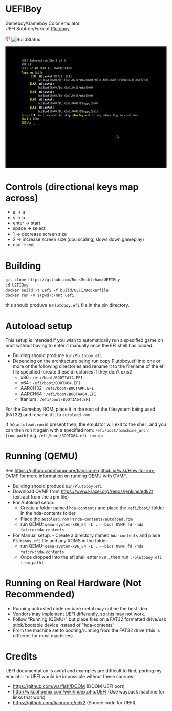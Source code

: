 
# UEFIBoy 

Gameboy/Gameboy Color emulator.   
UEFI Subtree/Fork of [Plutoboy](https://github.com/RossMeikleham/PlutoBoy)

 ![uefiIcon](/images/uefi.png?raw=true) ![BuildStatus](https://travis-ci.org/RossMeikleham/UEFIBoy.svg?branch=master)


 ![example](/images/uefi_test.gif)

# Controls (directional keys map across)
- a -> a
- s -> b
- enter -> start
- space -> select
- 1 -> decrease screen size
- 2 -> increase screen size (cpu scaling, slows down gameplay)
- esc -> exit


# Building

```
git clone https://github.com/RossMeikleham/UEFIBoy
cd UEFIBoy
docker build -t uefi -f build/UEFI/Dockerfile
docker run -v $(pwd):/mnt uefi
```
this should produve a `Plutoboy.efi` file in the bin directory.

# Autoload setup

This setup is intended if you wish to automatically run a specified game on boot without
having to enter it manually once the EFI shell has loaded.

- Building should produce `bin/Plutoboy.efi`
- Depending on the architecture being run copy Plutoboy.efi into one or more of the following directories and rename it to the filename of the efi file specified (create these directories if they don't exist)
    - x86 : `/efi/boot/BOOTIA32.EFI`
    - x64 : `/efi/boot/BOOTX64.EFI`
    - AARCH32 : `/efi/boot/BOOTARM.EFI`
    - AARCH64 : `/efi/boot/BOOTAA64.EFI`
    - Itanium : `/efi/boot/BOOTIA64.EFI`
    
For the Gameboy ROM, place it in the root of the filesystem being used (FAT32) and rename it it to `autoload.rom`

If no `autoload.rom` is present then, the emulator will exit to the shell, and you
can then run it again with a specified rom: `/efi/boot/[machine_arch] [rom_path]` e.g. `/efi/boot/BOOTX64.efi rom.gb`

# Running (QEMU)

See https://github.com/tianocore/tianocore.github.io/wiki/How-to-run-OVMF for more
information on running QEMU with OVMF.

- Building should produce `bin/Plutoboy.efi`
- Download OVMF from https://www.kraxel.org/repos/jenkins/edk2/ (extract from the .rpm file) 
- For Autoload setup:
    - Create a folder named `hda-contents` and place the `/efi/boot/` folder in the hda-contents folder
    - Place the `autoload.rom` in `hda-contents/autoload.rom`
    - run QEMU: `qemu-system-x86_64 -L . --bios OVMF.fd -hda fat:rw:hda-contents`
- For Manual setup:
        - Create a directory named `hda-contents` and place `Plutoboy.efi` file and any ROMS in the folder
    - run QEMU: `qemu-system-x86_64 -L . --bios OVMF.fd -hda fat:rw:hda-contents`
    - Once dropped into the efi shell enter `FS0:`, then run `./plutoboy.efi [rom_path]`


# Running on Real Hardware (Not Recommended)
- Running untrusted code on bare metal may not be the best idea.
- Vendors may implement UEFI differently, so this may not work.
- Follow "Running (QEMU)" but place files on a  FAT32 formatted drive/usb stick/bootable device instead of "hda-contents"
- From the machine set to booting/running from the FAT32 drive (this is different for most machines)


# Credits 
UEFI documentation is awful and examples are difficult to find, porting my emulator to UEFI would be impossible without these sources:
- https://github.com/warfish/DOOM (DOOM UEFI port)
- http://wiki.phoenix.com/wiki/index.php/UEFI (Use wayback machine for links that work)
- https://github.com/tianocore/edk2 (Source code for UEFI)
